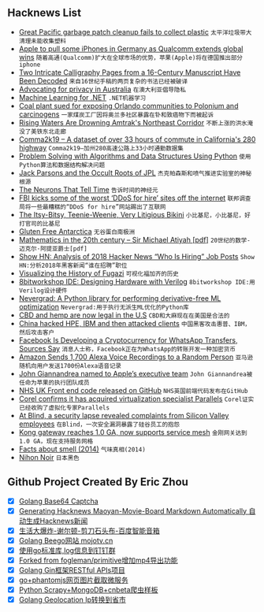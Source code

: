 ## Hacknews List


- [Great Pacific garbage patch cleanup fails to collect plastic](https://www.theguardian.com/environment/2018/dec/20/great-pacific-garbage-patch-20m-cleanup-fails-to-collect-plastic)  `太平洋垃圾带大清理未能收集塑料`
- [Apple to pull some iPhones in Germany as Qualcomm extends global wins](https://www.reuters.com/article/us-apple-qualcomm-court/german-court-rules-apple-infringed-qualcomm-patent-idUSKCN1OJ1RJ)  `随着高通(Qualcomm)扩大在全球市场的优势，苹果(Apple)将在德国推出部分iphone`
- [Two Intricate Calligraphy Pages from a 16-Century Manuscript Have Been Decoded](http://blogs.getty.edu/iris/calligraphy-decoded/)  `来自16世纪手稿的两页复杂的书法已经被破译`
- [Advocating for privacy in Australia](https://fastmail.blog/2018/12/21/advocating-for-privacy-aabill-australia/)  `在澳大利亚倡导隐私`
- [Machine Learning for .NET](https://github.com/dotnet/machinelearning/blob/master/README.md)  `.NET机器学习`
- [Coal plant sued for exposing Orlando communities to Polonium and carcinogens](https://www.orlandosentinel.com/news/os-ne-ouc-coal-class-action-suit-20181218-story.html)  `一家煤炭工厂因将奥兰多社区暴露在钋和致癌物下而被起诉`
- [Rising Waters Are Drowning Amtrak&#39;s Northeast Corridor](https://www.bloomberg.com/graphics/2018-amtrak-sea-level/)  `不断上涨的洪水淹没了美铁东北走廊`
- [Comma2k19 – A dataset of over 33 hours of commute in California&#39;s 280 highway](https://github.com/commaai/comma2k19)  `Comma2k19—加州280高速公路上33小时通勤数据集`
- [Problem Solving with Algorithms and Data Structures Using Python](http://interactivepython.org/runestone/static/pythonds/index.html)  `使用Python算法和数据结构解决问题`
- [Jack Parsons and the Occult Roots of JPL](http://www.spacesafetymagazine.com/aerospace-engineering/rocketry/jack-parsons-occult-roots-jpl/)  `杰克帕森斯和喷气推进实验室的神秘根源`
- [The Neurons That Tell Time](https://www.newyorker.com/science/elements/the-neurons-that-tell-time)  `告诉时间的神经元`
- [FBI kicks some of the worst ‘DDoS for hire’ sites off the internet](https://techcrunch.com/2018/12/20/fbi-ddos-booter-sites-offline/)  `联邦调查局将一些最糟糕的“DDoS for hire”网站踢出了互联网`
- [The Itsy-Bitsy, Teenie-Weenie, Very Litigious Bikini](https://www.nytimes.com/2018/12/20/business/kiini-bikini-lawsuit-ipek-irgit-solange-ferrarini.html)  `小比基尼，小比基尼，好打官司的比基尼`
- [Gluten Free Antarctica](https://idlewords.com/2018/12/gluten_free_antarctica.htm)  `无谷蛋白南极洲`
- [Mathematics in the 20th century – Sir Michael Atiyah [pdf]](http://www.math.tamu.edu/~rojas/atiyah20thcentury.pdf)  `20世纪的数学-迈克尔·阿提亚爵士[pdf]`
- [Show HN: Analysis of 2018 Hacker News “Who Is Hiring” Job Posts](https://letstalkalgorithms.com/analysis-of-2018-hacker-news-who-is-hiring-job-posts/)  `Show HN:分析2018年黑客新闻“谁在招聘”职位`
- [Visualizing the History of Fugazi](https://www.carniklirs.com/project/fugazi)  `可视化福加齐的历史`
- [8bitworkshop IDE: Designing Hardware with Verilog](http://8bitworkshop.com/blog/release/2018/12/15/verilog-programming.html)  `8bitworkshop IDE:用Verilog设计硬件`
- [Nevergrad: A Python library for performing derivative-free ML optimization](https://code.fb.com/ai-research/nevergrad/)  `Nevergrad:用于执行无派生ML优化的Python库`
- [CBD and hemp are now legal in the U.S](https://www.fda.gov/NewsEvents/Newsroom/PressAnnouncements/ucm628988.htm)  `CBD和大麻现在在美国是合法的`
- [China hacked HPE, IBM and then attacked clients](https://www.reuters.com/article/us-china-cyber-hpe-ibm-exclusive-idUSKCN1OJ2OY)  `中国黑客攻击惠普、IBM，然后攻击客户`
- [Facebook Is Developing a Cryptocurrency for WhatsApp Transfers, Sources Say](https://www.bloomberg.com/news/articles/2018-12-21/facebook-is-said-to-develop-stablecoin-for-whatsapp-transfers)  `消息人士称，Facebook正在为WhatsApp的转账开发一种加密货币`
- [Amazon Sends 1,700 Alexa Voice Recordings to a Random Person](https://threatpost.com/amazon-1700-alexa-voice-recordings/140201/)  `亚马逊随机向用户发送1700份Alexa语音记录`
- [John Giannandrea named to Apple’s executive team](https://www.apple.com/newsroom/2018/12/john-giannandrea-named-to-apples-executive-team/)  `John Giannandrea被任命为苹果的执行团队成员`
- [NHS UK Front end code released on GitHub](https://github.com/nhsuk/nhsuk-frontend)  `NHS英国前端代码发布在GitHub`
- [Corel confirms it has acquired virtualization specialist Parallels](https://techcrunch.com/2018/12/20/corel-confirms-acquisition-of-parallels/)  `Corel证实已经收购了虚拟化专家Parallels`
- [At Blind, a security lapse revealed complaints from Silicon Valley employees](https://techcrunch.com/2018/12/20/blind-anonymous-app-data-exposure/)  `在Blind，一次安全漏洞暴露了硅谷员工的抱怨`
- [Kong gateway reaches 1.0 GA, now supports service mesh](https://konghq.com/blog/kong-1-0-ga/)  `金刚网关达到1.0 GA，现在支持服务网格`
- [Facts about smell (2014)](http://alicebartlett.co.uk/blog/five-facts-about-smell)  `气味真相(2014)`
- [Nihon Noir](https://tomblachford.com/project/nihon-noir/)  `日本黑色`

## Github Project Created By Eric Zhou

- [x] [Golang Base64 Captcha](https://github.com/mojocn/base64Captcha)
- [x] [Generating Hacknews Maoyan-Movie-Board Markdown Automatically 自动生成Hacknews新闻](https://github.com/dejavuzhou/md-genie)
- [x] [生活大爆炸-谢尔顿-剪刀石头布-百度智能音箱](https://github.com/mojocn/dueros-bang-game)
- [x] [Golang Beego网站 mojotv.cn](https://github.com/mojocn/www.mojotv.cn)
- [x] [使用go标准库,log信息到钉钉群](https://github.com/mojocn/dooger)
- [x] [Forked from fogleman/primitive增加mp4导出功能](https://github.com/mojocn/primitive)
- [x] [Golang Gin框架RESTful APIs项目](https://github.com/JJJJJJJerk/ezier-golang-web-api-framework)
- [x] [go+phantomjs网页图片截取微服务](https://github.com/mojocn/screen_shot)
- [x] [Python Scrapy+MongoDB+cnbeta爬虫样板](https://github.com/mojocn/scrapy_mongodb_boilerplate_cnbeta)
- [x] [Golang Geolocation Ip转换到省市](https://github.com/mojocn/ip2location)
